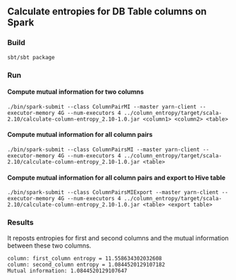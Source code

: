 
## Calculate entropies for DB Table columns on Spark

### Build

    sbt/sbt package

### Run

#### Compute mutual information for two columns 
    ./bin/spark-submit --class ColumnPairMI --master yarn-client --executor-memory 4G --num-executors 4 ../column_entropy/target/scala-2.10/calculate-column-entropy_2.10-1.0.jar <column1> <column2> <table>

#### Compute mutual information for all column pairs
 
    ./bin/spark-submit --class ColumnPairsMI --master yarn-client --executor-memory 4G --num-executors 4 ../column_entropy/target/scala-2.10/calculate-column-entropy_2.10-1.0.jar <table>

#### Compute mutual information for all column pairs and export to Hive table

    ./bin/spark-submit --class ColumnPairsMIExport --master yarn-client --executor-memory 4G --num-executors 4 ../column_entropy/target/scala-2.10/calculate-column-entropy_2.10-1.0.jar <table> <export table>
 
### Results

It reposts entropies for first and second columns and the mutual information between these two columns.

    column: first_column entropy = 11.558634302032608
    column: second_column entropy = 1.0844520129107182
    Mutual information: 1.0844520129107647

   
